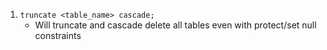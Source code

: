 1. `truncate <table_name> cascade;`
    - Will truncate and cascade delete all tables even with protect/set null constraints
